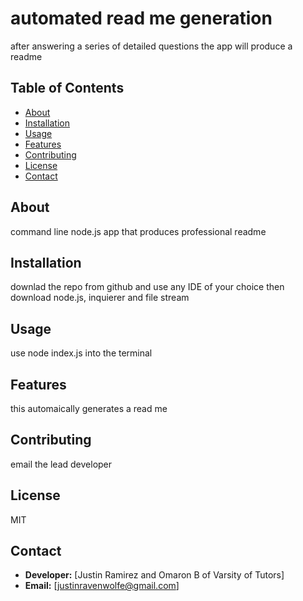 # automated read me generation

after answering a series of detailed questions the app will produce a readme
## Table of Contents
- [About](#about)
- [Installation](#installation)
- [Usage](#usage)
- [Features](#features)
- [Contributing](#contributing)
- [License](#license)
- [Contact](#contact)
## About
command line node.js app that produces professional readme
## Installation
downlad the repo from github and use any IDE of your choice then download node.js, inquierer and file stream
## Usage
use node index.js into the terminal 
## Features
this automaically generates a read me
## Contributing
email the lead developer 
## License
MIT
## Contact
- **Developer:** [Justin Ramirez and Omaron B of Varsity of Tutors]
- **Email:** [justinravenwolfe@gmail.com]
